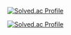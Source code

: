 
[![Solved.ac Profile](http://mazassumnida.wtf/api/generate_badge?boj=park-soeun)](https://solved.ac/park-soeun)

[![Solved.ac Profile](http://mazassumnida.wtf/api/generate_badge?boj=bbaksso)](https://solved.ac/bbaksso)

